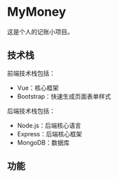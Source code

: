 # MyMoney

这是个人的记账小项目。

## 技术栈

前端技术栈包括：

* Vue：核心框架
* Bootstrap：快速生成页面表单样式

后端技术栈包括：

* Node.js：后端核心语言
* Express：后端核心框架
* MongoDB：数据库

## 功能

